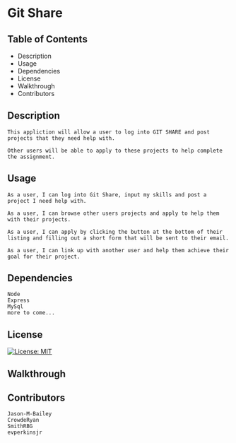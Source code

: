 # Git Share

## Table of Contents

* Description
* Usage
* Dependencies
* License
* Walkthrough
* Contributors

## Description
```
This appliction will allow a user to log into GIT SHARE and post projects that they need help with.

Other users will be able to apply to these projects to help complete the assignment. 
```

## Usage
```
As a user, I can log into Git Share, input my skills and post a project I need help with.

As a user, I can browse other users projects and apply to help them with their projects.

As a user, I can apply by clicking the button at the bottom of their listing and filling out a short form that will be sent to their email.

As a user, I can link up with another user and help them achieve their goal for their project.
```

## Dependencies
```
Node
Express
MySql
more to come...
```

## License

[![License: MIT](https://img.shields.io/badge/License-MIT-yellow.svg)](https://opensource.org/licenses/MIT)

## Walkthrough



## Contributors
```
Jason-M-Bailey
CrowdeRyan
SmithRBG
evperkinsjr
```